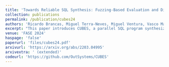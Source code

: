 ```yaml
---
title: 'Towards Reliable SQL Synthesis: Fuzzing-Based Evaluation and Disambiguation'
collection: publications
permalink: /publication/cubes24
authors: 'Ricardo Brancas, Miguel Terra-Neves, Miguel Ventura, Vasco Manquinho and Ruben Martins'
excerpt: "This paper introduces CUBES, a parallel SQL program synthesizer using input-output examples and a user-guided disambiguation process, achieving up to 60% accuracy and super-linear speedups by leveraging multicore architectures."
venue: 'FASE 2024'
haspage: 'false'
paperurl: 'files/cubes24.pdf'
arxivurl: 'https://arxiv.org/abs/2203.04995'
arxivextra: ' (extended)'
codeurl: 'https://github.com/OutSystems/CUBES'
---
```

